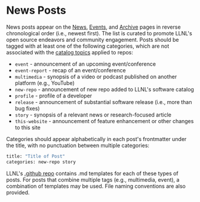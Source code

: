 # News Posts

News posts appear on the [News](https://software.llnl.gov/news/), [Events](https://software.llnl.gov/news/events/), and [Archive](https://software.llnl.gov/news/archive/) pages in reverse chronological order (i.e., newest first). The list is curated to promote LLNL's open source endeavors and community engagement. Posts should be tagged with at least one of the following categories, which are not associated with the [catalog topics](https://github.com/LLNL/llnl.github.io/tree/main/category) applied to repos:

- `event` - announcement of an upcoming event/conference
- `event-report` - recap of an event/conference
- `multimedia` - synopsis of a video or podcast published on another platform (e.g., YouTube)
- `new-repo` - announcement of new repo added to LLNL's software catalog
- `profile` - profile of a developer
- `release` - announcement of substantial software release (i.e., more than bug fixes)
- `story` - synopsis of a relevant news or research-focused article
- `this-website` - announcement of feature enhancement or other changes to this site

Categories should appear alphabetically in each post's frontmatter under the title, with no punctuation between multiple categories:

```bash
title: "Title of Post"
categories: new-repo story
```

LLNL's [.github repo](https://github.com/LLNL/.github/tree/main/news-templates) contains .md templates for each of these types of posts. For posts that combine multiple tags (e.g., multimedia, event), a combination of templates may be used. File naming conventions are also provided.
